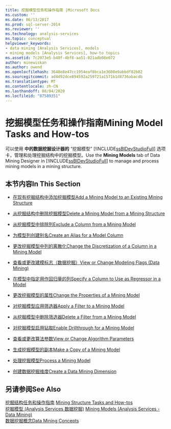 ```yaml
---
title: 挖掘模型任务和操作指南 |Microsoft Docs
ms.custom: ''
ms.date: 06/13/2017
ms.prod: sql-server-2014
ms.reviewer: ''
ms.technology: analysis-services
ms.topic: conceptual
helpviewer_keywords:
- data mining [Analysis Services], models
- mining models [Analysis Services], how-to topics
ms.assetid: 7c2073e5-b40f-4bf8-aa51-021adb08e072
author: minewiskan
ms.author: owend
ms.openlocfilehash: 3648e8e47cc1954eaf8bca1e3608e9abbdf82b02
ms.sourcegitcommit: ad4d92dce894592a259721a1571b1d8736abacdb
ms.translationtype: MT
ms.contentlocale: zh-CN
ms.lasthandoff: 08/04/2020
ms.locfileid: "87589351"
---
```

# <a name="mining-model-tasks-and-how-tos"></a><span data-ttu-id="7367e-102">挖掘模型任务和操作指南</span><span class="sxs-lookup"><span data-stu-id="7367e-102">Mining Model Tasks and How-tos</span></span>
  <span data-ttu-id="7367e-103">可以使用 **中的数据挖掘设计器的** “挖掘模型” [!INCLUDE[ssBIDevStudioFull](../../includes/ssbidevstudiofull-md.md)] 选项卡，管理和处理挖掘结构中的挖掘模型。</span><span class="sxs-lookup"><span data-stu-id="7367e-103">Use the **Mining Models** tab of Data Mining Designer in [!INCLUDE[ssBIDevStudioFull](../../includes/ssbidevstudiofull-md.md)] to manage and process mining models in a mining structure.</span></span>  
  
## <a name="in-this-section"></a><span data-ttu-id="7367e-104">本节内容</span><span class="sxs-lookup"><span data-stu-id="7367e-104">In This Section</span></span>  
  
-   [<span data-ttu-id="7367e-105">在现有挖掘结构中添加挖掘模型</span><span class="sxs-lookup"><span data-stu-id="7367e-105">Add a Mining Model to an Existing Mining Structure</span></span>](add-a-mining-model-to-an-existing-mining-structure.md)  
  
-   [<span data-ttu-id="7367e-106">从挖掘结构中删除挖掘模型</span><span class="sxs-lookup"><span data-stu-id="7367e-106">Delete a Mining Model from a Mining Structure</span></span>](delete-a-mining-model-from-a-mining-structure.md)  
  
-   [<span data-ttu-id="7367e-107">从挖掘模型中排除列</span><span class="sxs-lookup"><span data-stu-id="7367e-107">Exclude a Column from a Mining Model</span></span>](exclude-a-column-from-a-mining-model.md)  
  
-   [<span data-ttu-id="7367e-108">为模型列创建别名</span><span class="sxs-lookup"><span data-stu-id="7367e-108">Create an Alias for a Model Column</span></span>](create-an-alias-for-a-model-column.md)  
  
-   [<span data-ttu-id="7367e-109">更改挖掘模型中列的离散化</span><span class="sxs-lookup"><span data-stu-id="7367e-109">Change the Discretization of a Column in a Mining Model</span></span>](change-the-discretization-of-a-column-in-a-mining-model.md)  
  
-   [<span data-ttu-id="7367e-110">查看或更改建模标志（数据挖掘）</span><span class="sxs-lookup"><span data-stu-id="7367e-110">View or Change Modeling Flags &#40;Data Mining&#41;</span></span>](modeling-flags-data-mining.md)  
  
-   [<span data-ttu-id="7367e-111">在模型中指定用作回归量的列</span><span class="sxs-lookup"><span data-stu-id="7367e-111">Specify a Column to Use as Regressor in a Model</span></span>](specify-a-column-to-use-as-regressor-in-a-model.md)  
  
-   [<span data-ttu-id="7367e-112">更改挖掘模型的属性</span><span class="sxs-lookup"><span data-stu-id="7367e-112">Change the Properties of a Mining Model</span></span>](change-the-properties-of-a-mining-model.md)  
  
-   [<span data-ttu-id="7367e-113">对挖掘模型应用筛选器</span><span class="sxs-lookup"><span data-stu-id="7367e-113">Apply a Filter to a Mining Model</span></span>](apply-a-filter-to-a-mining-model.md)  
  
-   [<span data-ttu-id="7367e-114">从挖掘模型中删除筛选器</span><span class="sxs-lookup"><span data-stu-id="7367e-114">Delete a Filter from a Mining Model</span></span>](delete-a-filter-from-a-mining-model.md)  
  
-   [<span data-ttu-id="7367e-115">对挖掘模型启用钻取</span><span class="sxs-lookup"><span data-stu-id="7367e-115">Enable Drillthrough for a Mining Model</span></span>](enable-drillthrough-for-a-mining-model.md)  
  
-   [<span data-ttu-id="7367e-116">查看或更改算法参数</span><span class="sxs-lookup"><span data-stu-id="7367e-116">View or Change Algorithm Parameters</span></span>](view-or-change-algorithm-parameters.md)  
  
-   [<span data-ttu-id="7367e-117">生成挖掘模型的副本</span><span class="sxs-lookup"><span data-stu-id="7367e-117">Make a Copy of a Mining Model</span></span>](make-a-copy-of-a-mining-model.md)  
  
-   [<span data-ttu-id="7367e-118">处理挖掘模型</span><span class="sxs-lookup"><span data-stu-id="7367e-118">Process a Mining Model</span></span>](process-a-mining-model.md)  
  
-   [<span data-ttu-id="7367e-119">创建数据挖掘维度</span><span class="sxs-lookup"><span data-stu-id="7367e-119">Create a Data Mining Dimension</span></span>](create-a-data-mining-dimension.md)  
  
## <a name="see-also"></a><span data-ttu-id="7367e-120">另请参阅</span><span class="sxs-lookup"><span data-stu-id="7367e-120">See Also</span></span>  
 <span data-ttu-id="7367e-121">[挖掘结构任务和操作指南](mining-structure-tasks-and-how-tos.md) </span><span class="sxs-lookup"><span data-stu-id="7367e-121">[Mining Structure Tasks and How-tos](mining-structure-tasks-and-how-tos.md) </span></span>  
 <span data-ttu-id="7367e-122">[挖掘模型 &#40;Analysis Services 数据挖掘&#41;](mining-models-analysis-services-data-mining.md) </span><span class="sxs-lookup"><span data-stu-id="7367e-122">[Mining Models &#40;Analysis Services - Data Mining&#41;](mining-models-analysis-services-data-mining.md) </span></span>  
 [<span data-ttu-id="7367e-123">数据挖掘概念</span><span class="sxs-lookup"><span data-stu-id="7367e-123">Data Mining Concepts</span></span>](data-mining-concepts.md)  
  
  
